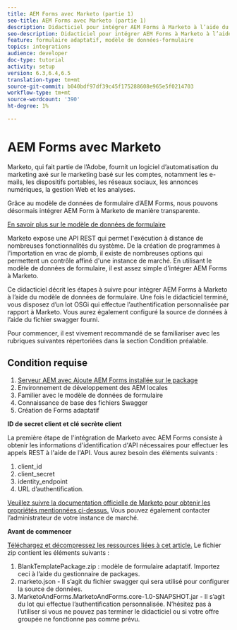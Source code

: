 ```yaml
---
title: AEM Forms avec Marketo (partie 1)
seo-title: AEM Forms avec Marketo (partie 1)
description: Didacticiel pour intégrer AEM Forms à Marketo à l’aide du modèle de données de formulaire AEM Forms.
seo-description: Didacticiel pour intégrer AEM Forms à Marketo à l’aide du modèle de données de formulaire AEM Forms.
feature: formulaire adaptatif, modèle de données-formulaire
topics: integrations
audience: developer
doc-type: tutorial
activity: setup
version: 6.3,6.4,6.5
translation-type: tm+mt
source-git-commit: b040bdf97df39c45f175288608e965e5f0214703
workflow-type: tm+mt
source-wordcount: '390'
ht-degree: 1%

---
```



# AEM Forms avec Marketo

Marketo, qui fait partie de l’Adobe, fournit un logiciel d’automatisation du marketing axé sur le marketing basé sur les comptes, notamment les e-mails, les dispositifs portables, les réseaux sociaux, les annonces numériques, la gestion Web et les analyses.

Grâce au modèle de données de formulaire d’AEM Forms, nous pouvons désormais intégrer AEM Form à Marketo de manière transparente.

[En savoir plus sur le modèle de données de formulaire](https://helpx.adobe.com/experience-manager/6-5/forms/using/data-integration.html)

Marketo expose une API REST qui permet l&#39;exécution à distance de nombreuses fonctionnalités du système. De la création de programmes à l&#39;importation en vrac de plomb, il existe de nombreuses options qui permettent un contrôle affiné d&#39;une instance de marché. En utilisant le modèle de données de formulaire, il est assez simple d’intégrer AEM Forms à Marketo.

Ce didacticiel décrit les étapes à suivre pour intégrer AEM Forms à Marketo à l’aide du modèle de données de formulaire. Une fois le didacticiel terminé, vous disposez d’un lot OSGi qui effectue l’authentification personnalisée par rapport à Marketo. Vous aurez également configuré la source de données à l’aide du fichier swagger fourni.

Pour commencer, il est vivement recommandé de se familiariser avec les rubriques suivantes répertoriées dans la section Condition préalable.

## Condition requise

1. [Serveur AEM avec Ajoute AEM Forms installée sur le package](/help/forms/adaptive-forms/installing-aem-form-on-windows-tutorial-use.md)
1. Environnement de développement des AEM locales
1. Familier avec le modèle de données de formulaire
1. Connaissance de base des fichiers Swagger
1. Création de Forms adaptatif

**ID de secret client et clé secrète client**

La première étape de l&#39;intégration de Marketo avec AEM Forms consiste à obtenir les informations d&#39;identification d&#39;API nécessaires pour effectuer les appels REST à l&#39;aide de l&#39;API. Vous aurez besoin des éléments suivants :

1. client_id
1. client_secret
1. identity_endpoint
1. URL d’authentification.

[Veuillez suivre la documentation officielle de Marketo pour obtenir les propriétés mentionnées ci-dessus.](https://developers.marketo.com/rest-api/) Vous pouvez également contacter l’administrateur de votre instance de marché.

**Avant de commencer**

[Téléchargez et décompressez les ressources liées à cet article.](assets/aemformsandmarketo.zip) Le fichier zip contient les éléments suivants :

1. BlankTemplatePackage.zip : modèle de formulaire adaptatif. Importez ceci à l’aide du gestionnaire de packages.
1. marketo.json - Il s’agit du fichier swagger qui sera utilisé pour configurer la source de données.
1. MarketoAndForms.MarketoAndForms.core-1.0-SNAPSHOT.jar - Il s’agit du lot qui effectue l’authentification personnalisée. N’hésitez pas à l’utiliser si vous ne pouvez pas terminer le didacticiel ou si votre offre groupée ne fonctionne pas comme prévu.
